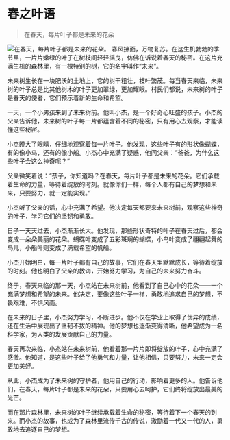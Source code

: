 # 春之叶语
> 在春天，每片叶子都是未来的花朵


![在春天，每片叶子都是未来的花朵。](/images/26fd85158954482cbd70440d4a50b7a9.jpg)
春风拂面，万物复苏。在这生机勃勃的季节里，一片片嫩绿的叶子在树枝间轻轻摇曳，仿佛在诉说着春天的秘密。在这片充满生机的森林里，有一棵特别的树，它的名字叫作“未来”。

未来树生长在一块肥沃的土地上，它的树干粗壮，枝叶繁茂。每当春天来临，未来树的叶子总是比其他树木的叶子更加翠绿，更加耀眼。村民们都说，未来树的叶子是春天的使者，它们预示着新的生命和希望。

一天，一个小男孩来到了未来树前。他叫小杰，是一个好奇心旺盛的孩子。小杰的父亲告诉他，未来树的叶子每一片都蕴含着不同的秘密，只有用心去观察，才能读懂这些秘密。

小杰瞪大了眼睛，仔细地观察着每一片叶子。他发现，这些叶子有的形状像蝴蝶，有的像小鸟，还有的像小船。小杰心中充满了疑惑，他问父亲：“爸爸，为什么这些叶子会这么神奇呢？”

父亲微笑着说：“孩子，你知道吗？在春天，每片叶子都是未来的花朵。它们承载着生命的力量，等待着绽放的时刻。就像你们一样，每个人都有自己的梦想和未来，只要努力，就一定能实现。”

小杰听了父亲的话，心中充满了希望。他决定每天都要来未来树前，观察这些神奇的叶子，学习它们的坚韧和勇敢。

日子一天天过去，小杰渐渐长大。他发现，那些形状奇特的叶子在春天过后，都会变成一朵朵美丽的花朵。蝴蝶叶变成了五彩斑斓的蝴蝶，小鸟叶变成了翩翩起舞的鸟儿，小船叶则变成了满载希望的帆船。

小杰开始明白，每一片叶子都有自己的故事，它们在春天里默默成长，等待着绽放的时刻。他也明白了父亲的教诲，开始努力学习，为自己的未来努力奋斗。

终于，春天来临的那一天，小杰站在未来树前，他看到了自己心中的花朵——一个充满梦想和希望的未来。他决定，要像这些叶子一样，勇敢地追求自己的梦想，不畏艰难，不惧风雨。

在未来的日子里，小杰努力学习，不断进步。他不仅在学业上取得了优异的成绩，还在生活中展现出了坚韧不拔的精神。他的梦想也逐渐变得清晰，他希望成为一名科学家，为人类的发展贡献自己的力量。

春天再次来临，小杰站在未来树前，他看着那一片片即将绽放的叶子，心中充满了感激。他知道，是这些叶子给了他勇气和力量，让他相信，只要努力，未来一定会更加美好。

从此，小杰成为了未来树的守护者，他用自己的行动，影响着更多的人。他告诉他们，在春天，每片叶子都是未来的花朵，只要用心去呵护，它们终将绽放出最美的光芒。

而在那片森林里，未来树的叶子继续承载着生命的秘密，等待着下一个春天的到来。而小杰的故事，也成为了森林里流传千古的传说，激励着一代又一代的人，勇敢地去追逐自己的梦想。
